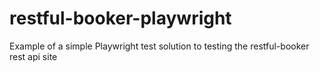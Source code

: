 # restful-booker-playwright
Example of a simple Playwright test solution to testing the restful-booker rest api site 

